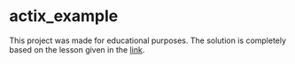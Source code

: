# actix_example
This project was made for educational purposes. The solution is completely based on the lesson given in the [link](https://www.youtube.com/watch?v=gQwA0g0NNSI).

